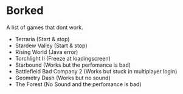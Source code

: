 # Borked

A list of games that dont work.

- Terraria (Start & stop)
- Stardew Valley (Start & stop)
- Rising World (Java error)
- Torchlight II (Freeze at loadingscreen)
- Starbound (Works but the perfomance is bad)
- Battlefield Bad Company 2 (Works but stuck in multiplayer login)
- Geometry Dash (Works but no sound)
- The Forest (No Sound and the perfomance is bad)
